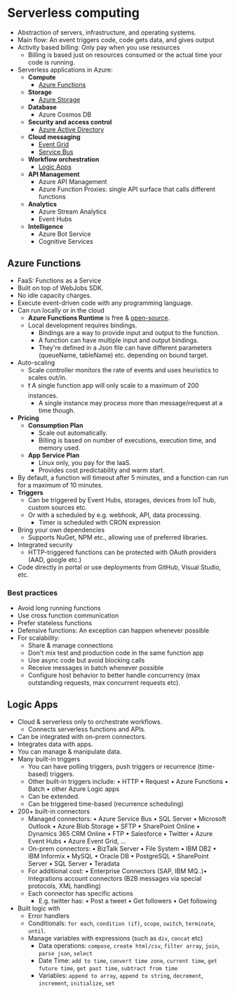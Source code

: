 # Serverless computing

- Abstraction of servers, infrastructure, and operating systems.
- Main flow: An event triggers code, code gets data, and gives output
- Activity based billing: Only pay when you use resources
  - Billing is based just on resources consumed or the actual time your code is running.
- Serverless applications in Azure:
  - **Compute**
    - [Azure Functions](#azure-functions)
  - **Storage**
    - [Azure Storage](./2.2.%20Azure%20Storage.md)
  - **Database**
    - Azure Cosmos DB
  - **Security and access control**
    - [Azure Active Directory](./3.1.1.%20Identities%20-%20Azure%20Active%20Directory.md)
  - **Cloud messaging**
    - [Event Grid](./5.1.1.%20Azure%20Queues%20(Storage%20Queues%20&%20Event%20Grid%20&%20Service%20Bus%20&%20Event%20Hubs%20&%20IoT%20Hub).md#event-grid)
    - [Service Bus](./5.1.1.%20Azure%20Queues%20(Storage%20Queues%20&%20Event%20Grid%20&%20Service%20Bus%20&%20Event%20Hubs%20&%20IoT%20Hub).md#service-bus)
  - **Workflow orchestration**
    - [Logic Apps](#logic-apps)
  - **API Management**
    - Azure API Management
    - Azure Function Proxies: single API surface that calls different functions
  - **Analytics**
    - Azure Stream Analytics
    - Event Hubs
  - **Intelligence**
    - Azure Bot Service
    - Cognitive Services

## Azure Functions

- FaaS: Functions as a Service
- Built on top of WebJobs SDK.
- No idle capacity charges.
- Execute event-driven code with any programming language.
- Can run locally or in the cloud
  - **Azure Functions Runtime** is free & [open-source](https://github.com/Azure/azure-functions-host).
  - Local development requires bindings.
    - Bindings are a way to provide input and output to the function.
    - A function can have multiple input and output bindings.
    - They're defined in a Json file can have different parameters (queueName, tableName) etc. depending on bound target.
- Auto-scaling
  - Scale controller monitors the rate of events and uses heuristics to scales out/in.
  - ❗ A single function app will only scale to a maximum of 200 instances.
    - A single instance may process more than message/request at a time though.
- **Pricing**
  - **Consumption Plan**
    - Scale out automatically.
    - Billing is based on number of executions, execution time, and memory used.
  - **App Service Plan**
    - Linux only, you pay for the IaaS.
    - Provides cost predictability and warm start.
- By default, a function will timeout after 5 minutes, and a function can run for a maximum of 10 minutes.
- **Triggers**
  - Can be triggered by Event Hubs, storages, devices from IoT hub, custom sources etc.
  - Or with a scheduled by e.g. webhook, API, data processing.
    - Timer is scheduled with CRON expression
- Bring your own dependencies
  - Supports NuGet, NPM etc., allowing use of preferred libraries.
- Integrated security
  - HTTP-triggered functions can be protected with OAuth providers (AAD, google etc.)
- Code directly in portal or use deployments from GitHub, Visual Studio, etc.

### Best practices

- Avoid long running functions
- Use cross function communication
- Prefer stateless functions
- Defensive functions: An exception can happen whenever possible
- For scalability:
  - Share & manage connections
  - Don't mix test and production code in the same function app
  - Use async code but avoid blocking calls
  - Receive messages in batch whenever possible
  - Configure host behavior to better handle concurrency (max outstanding requests, max concurrent requests etc).

## Logic Apps

- Cloud & serverless only to orchestrate workflows.
  - Connects serverless functions and APIs.
- Can be integrated with on-prem connectors.
- Integrates data with apps.
- You can manage & manipulate data.
- Many built-in triggers
  - You can have polling triggers, push triggers or recurrence (time-based) triggers.
  - Other built-in triggers include: • HTTP • Request • Azure Functions • Batch • other Azure Logic apps
  - Can be extended.
  - Can be triggered time-based (recurrence scheduling)
- 200+ built-in connectors
  - Managed connectors: • Azure Service Bus • SQL Server • Microsoft Outlook • Azure Blob Storage • SFTP • SharePoint Online • Dynamics 365 CRM Online • FTP • Salesforce • Twitter • Azure Event Hubs • Azure Event Grid, ...
  - On-prem connectors: • BizTalk Server • File System • IBM DB2 • IBM Informix • MySQL • Oracle DB • PostgreSQL • SharePoint Server • SQL Server • Teradata
  - For additional cost: • Enterprise Connectors (SAP, IBM MQ..)• Integrations account connectors (B2B messages via special protocols, XML handling)
  - Each connector has specific actions
    - E.g. twitter has: • Post a tweet • Get followers • Get following
- Built logic with
  - Error handlers
  - Conditionals: `for each`, `condition (if)`, `scope`, `switch`, `terminate`, `until`.
  - Manage variables with expressions (such as `div`, `concat` etc)
    - Data operations: `compose`, `create html/csv`, `filter array`, `join`, `parse json`, `select`
    - Date Time: `add to time`, `convert time zone`, `current time`, `get future time`, `get past time`, `subtract from time`
    - Variables: `append to array`, `append to string`, `decrement`, `increment`, `initialize`, `set`
